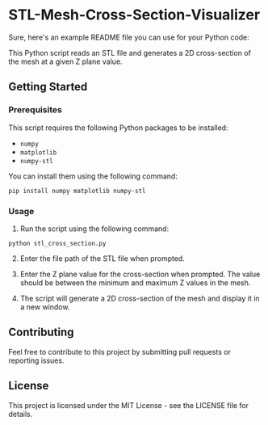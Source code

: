# STL-Mesh-Cross-Section-Visualizer
Sure, here's an example README file you can use for your Python code:

This Python script reads an STL file and generates a 2D cross-section of the mesh at a given Z plane value.

## Getting Started

### Prerequisites

This script requires the following Python packages to be installed:

- `numpy`
- `matplotlib`
- `numpy-stl`

You can install them using the following command:

```
pip install numpy matplotlib numpy-stl
```

### Usage

1. Run the script using the following command:

```
python stl_cross_section.py
```

2. Enter the file path of the STL file when prompted.

3. Enter the Z plane value for the cross-section when prompted. The value should be between the minimum and maximum Z values in the mesh.

4. The script will generate a 2D cross-section of the mesh and display it in a new window.

## Contributing

Feel free to contribute to this project by submitting pull requests or reporting issues.

## License

This project is licensed under the MIT License - see the LICENSE file for details.
